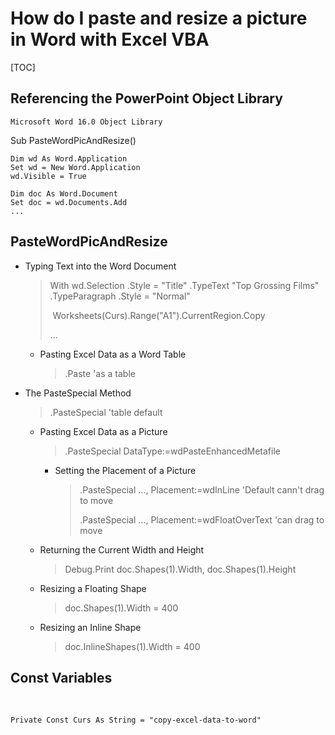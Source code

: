 # How do I paste and resize a picture in Word with Excel VBA

[TOC]

## Referencing the PowerPoint Object Library

`Microsoft Word 16.0 Object Library`

Sub PasteWordPicAndResize()

    Dim wd As Word.Application
    Set wd = New Word.Application
    wd.Visible = True
    
    Dim doc As Word.Document
    Set doc = wd.Documents.Add
    ...

## PasteWordPicAndResize

- Typing Text into the Word Document 

  > With wd.Selection
  >         .Style = "Title"
  >         .TypeText "Top Grossing Films"
  >         .TypeParagraph
  >         .Style = "Normal"
  >
  > ​		Worksheets(Curs).Range("A1").CurrentRegion.Copy
  >
  > ...

  - Pasting Excel Data as a Word Table

    >
    > .Paste 'as a table

- The PasteSpecial Method

  > .PasteSpecial 'table default

  - Pasting Excel Data as a Picture 

    > .PasteSpecial DataType:=wdPasteEnhancedMetafile 

    - Setting the Placement of a Picture

      > .PasteSpecial ..., Placement:=wdInLine 'Default cann't drag to move
      >
      > .PasteSpecial ..., Placement:=wdFloatOverText 'can drag to move

  - Returning the Current Width and Height

    > Debug.Print doc.Shapes(1).Width, doc.Shapes(1).Height

  - Resizing a Floating Shape

    > doc.Shapes(1).Width = 400

  - Resizing an Inline Shape

    > doc.InlineShapes(1).Width = 400

## Const Variables

​	

```
Private Const Curs As String = "copy-excel-data-to-word"
```
